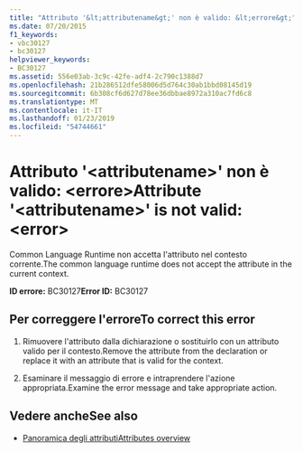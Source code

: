 ```yaml
---
title: "Attributo '&lt;attributename&gt;' non è valido: &lt;errore&gt;"
ms.date: 07/20/2015
f1_keywords:
- vbc30127
- bc30127
helpviewer_keywords:
- BC30127
ms.assetid: 556e03ab-3c9c-42fe-adf4-2c790c1388d7
ms.openlocfilehash: 21b286512dfe58006d5d764c30ab1bbd08145d19
ms.sourcegitcommit: 6b308cf6d627d78ee36dbbae8972a310ac7fd6c8
ms.translationtype: MT
ms.contentlocale: it-IT
ms.lasthandoff: 01/23/2019
ms.locfileid: "54744661"
---
```

# <a name="attribute-ltattributenamegt-is-not-valid-lterrorgt"></a><span data-ttu-id="e5b2a-102">Attributo '&lt;attributename&gt;' non è valido: &lt;errore&gt;</span><span class="sxs-lookup"><span data-stu-id="e5b2a-102">Attribute '&lt;attributename&gt;' is not valid: &lt;error&gt;</span></span>
<span data-ttu-id="e5b2a-103">Common Language Runtime non accetta l'attributo nel contesto corrente.</span><span class="sxs-lookup"><span data-stu-id="e5b2a-103">The common language runtime does not accept the attribute in the current context.</span></span>  
  
 <span data-ttu-id="e5b2a-104">**ID errore:** BC30127</span><span class="sxs-lookup"><span data-stu-id="e5b2a-104">**Error ID:** BC30127</span></span>  
  
## <a name="to-correct-this-error"></a><span data-ttu-id="e5b2a-105">Per correggere l'errore</span><span class="sxs-lookup"><span data-stu-id="e5b2a-105">To correct this error</span></span>  
  
1.  <span data-ttu-id="e5b2a-106">Rimuovere l'attributo dalla dichiarazione o sostituirlo con un attributo valido per il contesto.</span><span class="sxs-lookup"><span data-stu-id="e5b2a-106">Remove the attribute from the declaration or replace it with an attribute that is valid for the context.</span></span>  
  
2.  <span data-ttu-id="e5b2a-107">Esaminare il messaggio di errore e intraprendere l'azione appropriata.</span><span class="sxs-lookup"><span data-stu-id="e5b2a-107">Examine the error message and take appropriate action.</span></span>  
  
## <a name="see-also"></a><span data-ttu-id="e5b2a-108">Vedere anche</span><span class="sxs-lookup"><span data-stu-id="e5b2a-108">See also</span></span>
- [<span data-ttu-id="e5b2a-109">Panoramica degli attributi</span><span class="sxs-lookup"><span data-stu-id="e5b2a-109">Attributes overview</span></span>](~/docs/visual-basic/programming-guide/concepts/attributes/index.md)
